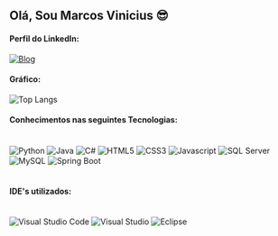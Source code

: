 ## Olá, Sou Marcos Vinicius 😎

#### Perfil do LinkedIn:
[![Blog](https://img.shields.io/badge/LinkedIn-0077B5?style=for-the-badge&logo=linkedin&logoColor=white)](https://www.linkedin.com/in/marcos-vinicius-3029a8133/)

#### Gráfico: 
![Top Langs](https://github-readme-stats.vercel.app/api/top-langs/?username=Arantes68&langs_count=8)
#### Conhecimentos nas seguintes Tecnologias: 

<div style="display: inline_block"><br/>
  <img align="center" alt="Python" src="https://img.shields.io/badge/Python-3776AB?style=for-the-badge&logo=python&logoColor=white" />
  <img align="center" alt="Java" src="https://img.shields.io/badge/Java-ED8B00?style=for-the-badge&logo=openjdk&logoColor=white" /> 
  <img align="center" alt="C#" src="https://img.shields.io/badge/C%23-239120?style=for-the-badge&logo=c-sharp&logoColor=white" /> 
  <img align="center" alt="HTML5" src="https://img.shields.io/badge/HTML5-E34F26?style=for-the-badge&logo=html5&logoColor=white" />
  <img align="center" alt="CSS3" src="https://img.shields.io/badge/CSS3-1572B6?style=for-the-badge&logo=css3&logoColor=white" /> 
  <img align="center" alt="Javascript" src="https://img.shields.io/badge/JavaScript-323330?style=for-the-badge&logo=javascript&logoColor=F7DF1E" /> 
  <img align="center" alt="SQL Server" src="https://img.shields.io/badge/Microsoft_SQL_Server-CC2927?style=for-the-badge&logo=microsoft-sql-server&logoColor=white" /> 
  <img align="center" alt="MySQL" src="https://img.shields.io/badge/MySQL-005C84?style=for-the-badge&logo=mysql&logoColor=white" /> 
  <img align="center" alt="Spring Boot" src="https://img.shields.io/badge/Spring-6DB33F?style=for-the-badge&logo=spring&logoColor=white" /> 

</div><br/>


#### IDE's utilizados: 

<div style="display: inline_block"><br/>
  <img align="center" alt="Visual Studio Code" src="https://img.shields.io/badge/Visual_Studio_Code-0078D4?style=for-the-badge&logo=visual%20studio%20code&logoColor=white" /> 
  <img align="center" alt="Visual Studio" src="https://img.shields.io/badge/Visual_Studio-5C2D91?style=for-the-badge&logo=visual%20studio&logoColor=white" /> 
  <img align="center" alt="Eclipse" src="https://img.shields.io/badge/Eclipse-2C2255?style=for-the-badge&logo=eclipse&logoColor=white" /> 
</div><br/> 
